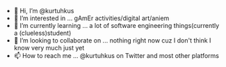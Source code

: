 - 👋 Hi, I’m @kurtuhkus
- 👀 I’m interested in ... gAmEr activities/digital art/aniem
- 🌱 I’m currently learning ... a lot of software engineering things(currently a (clueless)student)
- 💞️ I’m looking to collaborate on ... nothing right now cuz I don't think I know very much just yet
- 📫 How to reach me ... @kurtuhkus on Twitter and most other platforms
